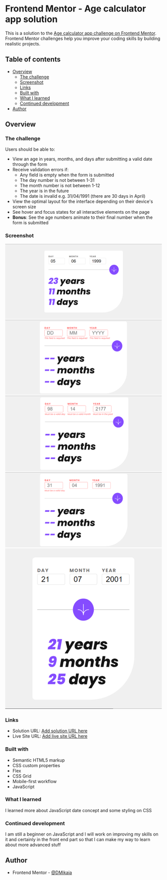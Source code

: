 # Frontend Mentor - Age calculator app solution

This is a solution to the [Age calculator app challenge on Frontend Mentor](https://www.frontendmentor.io/challenges/age-calculator-app-dF9DFFpj-Q). Frontend Mentor challenges help you improve your coding skills by building realistic projects.

## Table of contents

- [Overview](#overview)
  - [The challenge](#the-challenge)
  - [Screenshot](#screenshot)
  - [Links](#links)
  - [Built with](#built-with)
  - [What I learned](#what-i-learned)
  - [Continued development](#continued-development)
- [Author](#author)

## Overview

### The challenge

Users should be able to:

- View an age in years, months, and days after submitting a valid date through the form
- Receive validation errors if:
  - Any field is empty when the form is submitted
  - The day number is not between 1-31
  - The month number is not between 1-12
  - The year is in the future
  - The date is invalid e.g. 31/04/1991 (there are 30 days in April)
- View the optimal layout for the interface depending on their device's screen size
- See hover and focus states for all interactive elements on the page
- **Bonus**: See the age numbers animate to their final number when the form is submitted

### Screenshot

![Desktop Preview](screenshot/Desktop-preview.png)
![Desktop Error Empty](screenshot/Desktop-error-empty.png)
![Desktop Error Invalid](screenshot/Desktop-error-invalid.png)
![Desktop Error Whole Form](screenshot/Desktop-error-whole-form.png)
![Mobile Design](screenshot/Mobile-design.png)

### Links

- Solution URL: [Add solution URL here](https://your-solution-url.com)
- Live Site URL: [Add live site URL here](https://your-live-site-url.com)

### Built with

- Semantic HTML5 markup
- CSS custom properties
- Flex
- CSS Grid
- Mobile-first workflow
- JavaScript

### What I learned

I learned more about JavaScript date concept and some styling on CSS

### Continued development

I am still a beginner on JavaScript and I will work on improving my skills on it and certainly in the front end part so that I can make my way to learn about more advanced stuff

## Author

- Frontend Mentor - [@DMikaia](https://www.frontendmentor.io/profile/yourusername)
